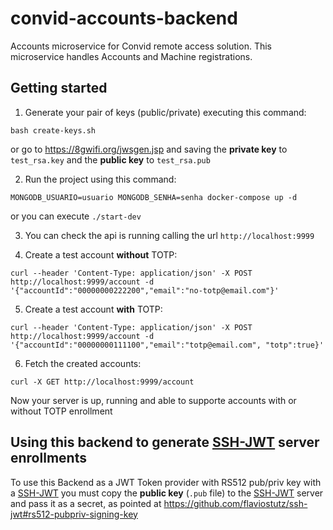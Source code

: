 # convid-accounts-backend

Accounts microservice for Convid remote access solution. This microservice handles Accounts and Machine registrations.

## Getting started

1. Generate your pair of keys (public/private) executing this command:
```
bash create-keys.sh
```

or go to https://8gwifi.org/jwsgen.jsp and saving the **private key** to `test_rsa.key` and the **public key** to `test_rsa.pub`


2. Run the project using this command:
```
MONGODB_USUARIO=usuario MONGODB_SENHA=senha docker-compose up -d
```

or you can execute `./start-dev`

3. You can check the api is running calling the url `http://localhost:9999`

4. Create a test account **without** TOTP:

```
curl --header 'Content-Type: application/json' -X POST http://localhost:9999/account -d '{"accountId":"00000000222200","email":"no-totp@email.com"}'
```

5. Create a test account **with** TOTP:

```
curl --header 'Content-Type: application/json' -X POST http://localhost:9999/account -d '{"accountId":"00000000111100","email":"totp@email.com", "totp":true}'
```

6. Fetch the created accounts:

```
curl -X GET http://localhost:9999/account
```

Now your server is up, running and able to supporte accounts with or without TOTP enrollment


## Using this backend to generate [SSH-JWT](https://hub.docker.com/r/flaviostutz/ssh-jwt) server enrollments

To use this Backend as a JWT Token provider with RS512 pub/priv key with a [SSH-JWT](https://hub.docker.com/r/flaviostutz/ssh-jwt) you must copy the **public key** (`.pub` file) to the [SSH-JWT](https://hub.docker.com/r/flaviostutz/ssh-jwt) server and pass it as a secret, as pointed at https://github.com/flaviostutz/ssh-jwt#rs512-pubpriv-signing-key